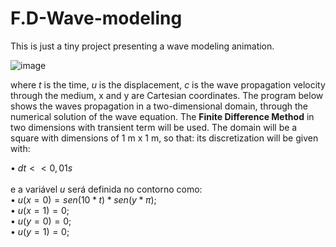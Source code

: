 # F.D-Wave-modeling
This is just a tiny project presenting a wave modeling animation.

![image](https://user-images.githubusercontent.com/32949538/89110093-965c6880-d41d-11ea-827c-cb7279c30380.png)

where $t$ is the time, $u$ is the displacement, $c$ is the wave propagation velocity through the medium, x and y are Cartesian coordinates. The program below shows the waves propagation in a two-dimensional domain, through the numerical solution of the wave equation. The __Finite Difference Method__ in two dimensions with transient term will be used. The domain will be a square with dimensions of 1 m x 1 m, so that: its discretization will be given with:
  

• $dt << 0,01s$ 
 \
 \
e a variável $u$ será definida no contorno como: \
• $u(x=0) = sen(10*t)*sen(y*π)$; \
• $u(x=1) = 0$; \
• $u(y=0) = 0$; \
• $u(y=1) = 0$; 
